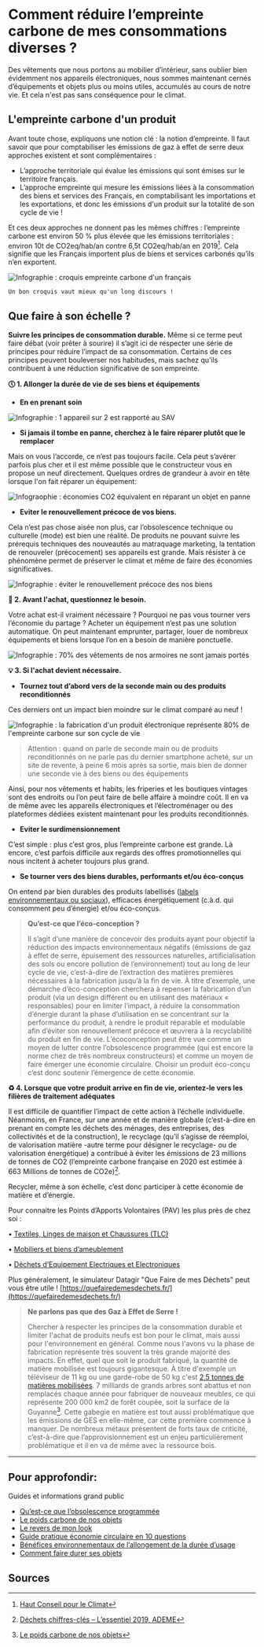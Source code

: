 # Comment réduire l’empreinte carbone de mes consommations diverses ?

Des vêtements que nous portons au mobilier d’intérieur, sans oublier bien évidemment nos appareils électroniques, nous sommes maintenant cernés d’équipements et objets plus ou moins utiles, accumulés au cours de notre vie. Et cela n'est pas sans conséquence pour le climat.

## L'empreinte carbone d'un produit

Avant toute chose, expliquons une notion clé : la notion d’empreinte. Il faut savoir que pour comptabiliser les émissions de gaz à effet de serre deux approches existent et sont complémentaires :

- L’approche territoriale qui évalue les émissions qui sont émises sur le territoire français.
- L’approche empreinte qui mesure les émissions liées à la consommation des biens et services des Français, en comptabilisant les importations et les exportations, et donc les émissions d'un produit sur la totalité de son cycle de vie !

Et ces deux approches ne donnent pas les mêmes chiffres : l’empreinte carbone est environ 50 % plus élevée que les émissions territoriales : environ 10t de CO2eq/hab/an contre 6,5t CO2eq/hab/an en 2019[^1]. Cela signifie que les Français importent plus de biens et services carbonés qu’ils n’en exportent.

![Infographie : croquis empreinte carbone d'un français](https://ecolab-data.netlify.app/images/HCC_empreinte_carbone_fr.PNG)

`Un bon croquis vaut mieux qu'un long discours !`

## Que faire à son échelle ?

**Suivre les principes de consommation durable.** Même si ce terme peut faire débat (voir prêter à sourire) il s’agit ici de respecter une série de principes pour réduire l’impact de sa consommation. Certains de ces principes peuvent bouleverser nos habitudes, mais sachez qu’ils contribuent à une réduction significative de son empreinte.

**🕔 1. Allonger la durée de vie de ses biens et équipements**

- **En en prenant soin**

![Infographie : 1 appareil sur 2 est rapporté au SAV](https://ecolab-data.netlify.app/images/Chiffres-clefs_Allonger-duree-vie-produits-elec_v2.png)

- **Si jamais il tombe en panne, cherchez à le faire réparer plutôt que le remplacer**

Mais on vous l’accorde, ce n’est pas toujours facile. Cela peut s’avérer parfois plus cher et il est même possible que le constructeur vous en propose un neuf directement. Quelques ordres de grandeur à avoir en tête lorsque l'on fait réparer un équipement:

![Infograophie : économies CO2 équivalent en réparant un objet en panne](https://ecolab-data.netlify.app/images/Economie_GES_reparation.PNG)

- **Eviter le renouvellement précoce de vos biens.**

Cela n’est pas chose aisée non plus, car l’obsolescence technique ou culturelle (mode) est bien une réalité. De produits ne pouvant suivre les prérequis techniques des nouveautés au matraquage marketing, la tentation de renouveler (précocement) ses appareils est grande. Mais résister à ce phénomène permet de préserver le climat et même de faire des économies significatives.

![Infographie : éviter le renouvellement précoce des nos biens](https://ecolab-data.netlify.app/images/Chiffres-cles_Resister-pub.png)

**🧐 2. Avant l'achat, questionnez le besoin.**

Votre achat est-il vraiment nécessaire ? Pourquoi ne pas vous tourner vers l’économie du partage ? Acheter un équipement n’est pas une solution automatique. On peut maintenant emprunter, partager, louer de nombreux équipements et biens lorsque l’on en a besoin de manière ponctuelle.

![Infographie : 70% des vêtements de nos armoires ne sont jamais portés](https://ecolab-data.netlify.app/images/Chiffres-clefs_Desencombrer_v1.png)

**💡 3. Si l'achat devient nécessaire.**

- **Tournez tout d’abord vers de la seconde main ou des produits reconditionnés**

Ces derniers ont un impact bien moindre sur le climat comparé au neuf !

![Infographie : la fabrication d'un produit électronique représente 80% de l'empreinte carbone sur son cycle de vie](https://ecolab-data.netlify.app/images/Chiffres-cles_Achat-elec-reconditionne.png)

> Attention : quand on parle de seconde main ou de produits reconditionnés on ne parle pas du dernier smartphone acheté, sur un site de revente, à peine 6 mois après sa sortie, mais bien de donner une seconde vie à des biens ou des équipements

Ainsi, pour nos vêtements et habits, les friperies et les boutiques vintages sont des endroits ou l’on peut faire de belle affaire à moindre coût. Il en va de même avec les appareils électroniques et l’électroménager ou des plateformes dédiées existent maintenant pour les produits reconditionnés.

- **Eviter le surdimensionnement**

C’est simple : plus c’est gros, plus l’empreinte carbone est grande. Là encore, c’est parfois difficile aux regards des offres promotionnelles qui nous incitent à acheter toujours plus grand.

- **Se tourner vers des biens durables, performants et/ou éco-conçus**

On entend par bien durables des produits labellisés ([labels environnementaux ou sociaux](https://agirpourlatransition.ademe.fr/particuliers/labels-environnementaux)), efficaces énergétiquement (c.à.d. qui consomment peu d’énergie) et/ou éco-conçus.

> **Qu’est-ce que l’éco-conception ?**
>
> Il s’agit d’une manière de concevoir des produits ayant pour objectif la réduction des impacts environnementaux négatifs (émissions de gaz à effet de serre, épuisement des ressources naturelles, artificialisation des sols ou encore pollution de l’environnement) tout au long de leur cycle de vie, c’est-à-dire de l’extraction des matières premières nécessaires à la fabrication jusqu’à la fin de vie. À titre d’exemple, une démarche d’éco-conception cherchera à repenser la fabrication d’un produit (via un design différent ou en utilisant des matériaux « responsables) pour en limiter l’impact, à réduire la consommation d’énergie durant la phase d’utilisation en se concentrant sur la performance du produit, à rendre le produit réparable et modulable afin d’éviter son renouvellement précoce et œuvrera à la recyclabilité du produit en fin de vie.
> L’écoconception peut être vue comme un moyen de lutter contre l’obsolescence programmée (qui est encore la norme chez de très nombreux constructeurs) et comme un moyen de faire émerger une économie circulaire. Choisir un produit éco-conçu c’est donc soutenir l’émergence de cette économie.

**♻️ 4. Lorsque que votre produit arrive en fin de vie, orientez-le vers les filières de traitement adéquates**

Il est difficile de quantifier l’impact de cette action à l’échelle individuelle. Néanmoins, en France, sur une année et de manière globale (c’est-à-dire en prenant en compte les déchets des ménages, des entreprises, des collectivités et de la construction), le recyclage (qu’il s’agisse de réemploi, de valorisation matière -autre terme pour désigner le recyclage- ou de valorisation énergétique) a contribué à éviter les émissions de 23 millions de tonnes de CO2 (l’empreinte carbone française en 2020 est estimée à 663 Millions de tonnes de CO2e)[^2].

Recycler, même à son échelle, c’est donc participer à cette économie de matière et d’énergie.

Pour connaitre les Points d’Apports Volontaires (PAV) les plus près de chez soi :

• [Textiles, Linges de maison et Chaussures (TLC)](https://refashion.fr/citoyen/fr/je-d%C3%A9pose)

• [Mobiliers et biens d’ameublement](https://www.eco-mobilier.fr/vos-points-de-collecte-dedies-b2c/)

• [Déchets d’Equipement Electriques et Electroniques](https://www.ecosystem.eco/fr/recherche-point-de-collecte)

Plus généralement, le simulateur Datagir "Que Faire de mes Déchets" peut vous être utile ! [https://quefairedemesdechets.fr/](https://quefairedemesdechets.fr/)

> **Ne parlons pas que des Gaz à Effet de Serre !**
>
> Chercher à respecter les principes de la consommation durable et limiter l'achat de produits neufs est bon pour le climat, mais aussi pour l'environnement en général. Comme nous l'avons vu la phase de fabrication représente très souvent la très grande majorité des impacts. En effet, quel que soit le produit fabriqué, la quantité de matière mobilisée est toujours gigantesque. À titre d'exemple un téléviseur de 11 kg ou une garde-robe de 50 kg c'est [2,5 tonnes de matières mobilisées](https://multimedia.ademe.fr/infographies/infographie-poids-carbone/). 7 milliards de grands arbres sont abattus et non remplacés chaque année pour fabriquer de nouveaux meubles, ce qui représente 200 000 km2 de forêt coupée, soit la surface de la Guyanne[^3]. Cette gabegie en matière est tout aussi problématique que les émissions de GES en elle-même, car cette première commence à manquer. De nombreux métaux présentent de forts taux de criticité, c’est-à-dire que l’approvisionnement est un enjeu particulièrement problématique et il en va de même avec la ressource bois.

---

## Pour approfondir:

Guides et informations grand public

- [Qu’est-ce que l’obsolescence programmée](https://www.qqf.fr/infographie/49/obsolescence-programmee)
- [Le poids carbone de nos objets](http://multimedia.ademe.fr/infographies/infographie-poids-carbone/)
- [Le revers de mon look](https://librairie.ademe.fr/consommer-autrement/1524-revers-de-mon-look-9791029710520.html)
- [Guide pratique économie circulaire en 10 questions](https://librairie.ademe.fr/cadic/922/guide-pratique-economie-circulaire-10-questions.pdf?modal=false)
- [Bénéfices environnementaux de l’allongement de la durée d’usage](https://librairie.ademe.fr/cadic/327/infographie-benefices-environnementaux-allongement-duree-dusage-2019.pdf?modal=false)
- [Comment faire durer ses objets](https://librairie.ademe.fr/dechets-economie-circulaire/1204-comment-faire-durer-ses-objets-.html)

## Sources

[^1]: [Haut Conseil pour le Climat](https://www.hautconseilclimat.fr/wp-content/uploads/2021/09/HCC_Rapport_GP_2021_web-1.pdf)
[^2]: [Déchets chiffres-clés – L’essentiel 2019, ADEME](https://presse.ademe.fr/2020/04/la-nouvelle-edition-dechets-chiffres-cles-lessentiel-2019-est-disponible.html)
[^3]: [Le poids carbone de nos objets](https://multimedia.ademe.fr/infographies/infographie-poids-carbone/)
